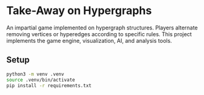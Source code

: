 # Take-Away on Hypergraphs

An impartial game implemented on hypergraph structures. Players alternate removing vertices or hyperedges according to specific rules. This project implements the game engine, visualization, AI, and analysis tools.

## Setup
```bash
python3 -m venv .venv
source .venv/bin/activate
pip install -r requirements.txt
